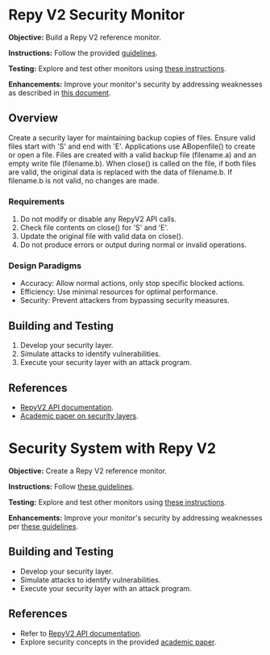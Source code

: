# Repy V2 Security Monitor

**Objective:** Build a Repy V2 reference monitor.

**Instructions:** Follow the provided [guidelines](https://github.com/SeattleTestbed/docs/blob/master/EducationalAssignments/ABStoragePartOne.md).

**Testing:** Explore and test other monitors using [these instructions](https://github.com/SeattleTestbed/docs/blob/master/EducationalAssignments/ABStoragePartTwo.md).

**Enhancements:** Improve your monitor's security by addressing weaknesses as described in [this document](https://github.com/SeattleTestbed/docs/blob/master/EducationalAssignments/ABStoragePartThree.md).

## Overview

Create a security layer for maintaining backup copies of files. Ensure valid files start with 'S' and end with 'E'. Applications use ABopenfile() to create or open a file. Files are created with a valid backup file (filename.a) and an empty write file (filename.b). When close() is called on the file, if both files are valid, the original data is replaced with the data of filename.b. If filename.b is not valid, no changes are made.

### Requirements

1. Do not modify or disable any RepyV2 API calls.
2. Check file contents on close() for 'S' and 'E'.
3. Update the original file with valid data on close().
4. Do not produce errors or output during normal or invalid operations.

### Design Paradigms

- Accuracy: Allow normal actions, only stop specific blocked actions.
- Efficiency: Use minimal resources for optimal performance.
- Security: Prevent attackers from bypassing security measures.

## Building and Testing

1. Develop your security layer.
2. Simulate attacks to identify vulnerabilities.
3. Execute your security layer with an attack program.

## References

- [RepyV2 API documentation](https://github.com/kcg295/docs/blob/master/Programming/RepyV2API.md).
- [Academic paper on security layers](https://ssl.engineering.nyu.edu/papers/cappos_seattle_ccs_10.pdf).


# Security System with Repy V2

**Objective:** Create a Repy V2 reference monitor.

**Instructions:** Follow [these guidelines](https://github.com/SeattleTestbed/docs/blob/master/EducationalAssignments/ABStoragePartOne.md).

**Testing:** Explore and test other monitors using [these instructions](https://github.com/SeattleTestbed/docs/blob/master/EducationalAssignments/ABStoragePartTwo.md).

**Enhancements:** Improve your monitor's security by addressing weaknesses per [these guidelines](https://github.com/SeattleTestbed/docs/blob/master/EducationalAssignments/ABStoragePartThree.md).

## Building and Testing

- Develop your security layer.
- Simulate attacks to identify vulnerabilities.
- Execute your security layer with an attack program.

## References

- Refer to [RepyV2 API documentation](https://github.com/kcg295/docs/blob/master/Programming/RepyV2API.md).
- Explore security concepts in the provided [academic paper](https://ssl.engineering.nyu.edu/papers/cappos_seattle_ccs_10.pdf).


